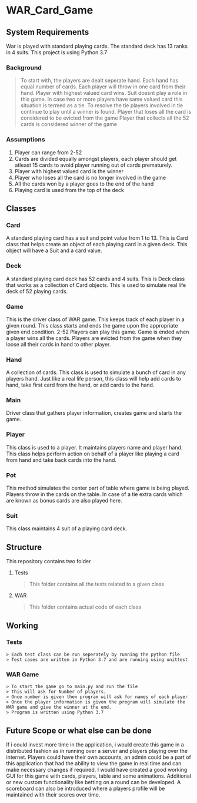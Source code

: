 # WAR_Card_Game
## System Requirements
War is played with standard playing cards. The standard deck has 13 ranks in 4 suits.
This project is using Python 3.7

### Background
 > To start with, the players are dealt seperate hand. Each hand has equal number of cards.
 > Each player will throw in one card from their hand.
 > Player with highest valued card wins. Suit doesnt play a role in this game.
 > In case two or more players have same valued card this situation is termed as a tie. To resolve the tie players involved in tie
    continue to play until a winner is found.
 > Player that loses all the card is considered to be evicted from the game
 > Player that collects all the 52 cards is considered winner of the game
 
### Assumptions
  1) Player can range from 2-52
  2) Cards are divided equally amongst players, each player should get atleast 15 cards to avoid player running out of cards prematurely. 
  3) Player with highest valued card is the winner
  4) Player who loses all the card is no longer involved in the game
  5) All the cards won by a player goes to the end of the hand
  6) Playing card is used from the top of the deck
 
 ## Classes
 ### Card
  A standard playing card has a suit and point value from 1 to 13. This is Card class that helps create an object of each playing     card in a given deck. This object will have a Suit and a card value.
 ### Deck
  A standard playing card deck has 52 cards and 4 suits. This is Deck class that works as a collection of Card objects. This is used to simulate real life deck of 52 playing cards. 
### Game
This is the driver class of WAR game. This keeps track of each player in a given round.
This class starts and ends the game upon the appropriate given end condition.
2-52 Players can play this game. Game is ended when a player wins all the cards.
Players are evicted from the game when they loose all their cards in hand to other
player. 
 ### Hand
  A collection of cards. This class is used to simulate a bunch of card in any players hand. Just like a real life person, this class will help add cards to hand, take first card from the hand, or add cards to the hand.
 ### Main
  Driver class that gathers player information, creates game and starts the game.
 ### Player 
  This class is used to a player. It maintains players name and player hand. This class helps perform action on behalf of a player like playing a card from hand and take back cards into the hand.
 ### Pot
  This method simulates the center part of table where game is being played. Players throw in the cards on the table. In case of a tie extra cards which are known as bonus cards are also played here.
 ### Suit
  This class maintains 4 suit of a playing card deck.

## Structure

This repository contains two folder 
1) Tests
    > This folder contains all the tests related to a given class
2) WAR
    > This folder contains actual code of each class
    
## Working
### Tests
    > Each test class can be run seperately by running the python file
    > Test cases are written in Python 3.7 and are running using unittest
    
### WAR Game
    > To start the game go to main.py and run the file
    > This will ask for Number of players.
    > Once number is given then program will ask for names of each player
    > Once the player information is given the program will simulate the WAR game and give the winner at the end.  
    > Program is written using Python 3.7

## Future Scope or what else can be done
If i could invest more time in the application, i would create this game in a distributed fashion as in running over a server and players playing over the internet. Players could have their own accounts, an admin could be a part of this application that had the ability to view the game in real time and can make necessary changes if required. 
I would have created a good working GUI for this game with cards, players, table and some animations. 
Additional or new custom functionality like betting on a round can be developed.
A scoreboard can also be introduced where a players profile will be maintained with their scores over time.
